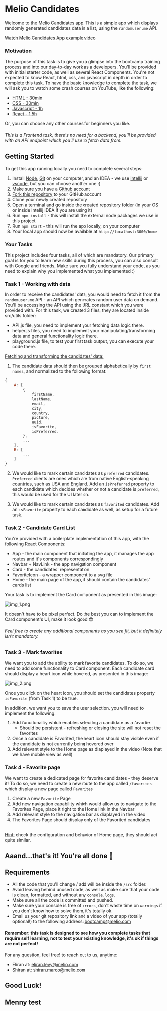 # Melio Candidates

Welcome to the Melio Candidates app.
This is a simple app which displays randomly generated candidates data in a list, using the `randomuser.me` API.

[Watch Melio Candidates App example video](https://user-images.githubusercontent.com/39100923/154835000-7da24dff-9802-4a8a-8c39-f252f3f612ac.mov)

### Motivation
The purpose of this task is to give you a glimpse into the bootcamp training process and into our day-to-day work as a developers.
You'll be provided with initial starter code, as well as several React Components. 
You're not expected to know React, html, css, and javascript in depth in order to complete this task.
To have the basic knowledge to complete the task, we will ask you to watch some crash courses on YouTube, like the following: 
- [HTML - 30min](https://www.youtube.com/watch?v=XiQ9rjaa2Ow)
- [CSS - 30min](https://www.youtube.com/watch?v=1PnVor36_40)
- [Javascript - 1h](https://www.youtube.com/watch?v=W6NZfCO5SIk&t=13s)
- [React - 1.5h](https://www.youtube.com/watch?v=w7ejDZ8SWv8)

Or, you can choose any other courses for beginners you like.

###### This is a Frontend task, there's no need for a backend, you'll be provided with an API endpoint which you'll use to fetch data from. 

## Getting Started

To get this app running locally you need to complete several steps:

1. Install [Node](https://nodejs.org/en/download/), [Git](https://git-scm.com/downloads) on your computer, and an IDEA - we use [intellij](https://www.jetbrains.com/idea/download/#section=mac) or [vscode](https://code.visualstudio.com/download), but you can choose another one :)  
2. Make sure you have a [Github](https://github.com) account
3. [Fork this repository](https://github.com/levyeliran/melio-bootcamp-home-assignment) to your GitHub account
4. Clone your newly created repository
5. Open a terminal and go inside the created repository folder (in your OS or inside intellij IDEA if you are using it)
6. Run `npm install` - this will install the external node packages we use in this project
7. Run `npm start` - this will run the app locally, on your computer
8. Your local app should now be available at `http://localhost:3000/home`

### Your Tasks

This project includes four tasks, all of which are mandatory.
Our primary goal is for you to learn new skills during this process, you can also consult with Google and friends, 
Make sure you fully understand your code, as you need to explain why you implemented what you implemented :)


### Task 1 - Working with data

In order to receive the candidates' data, you would need to fetch it from the `randomuser.me` API - an API which generates random user data on demand.
You'll be accessing the API using the URL constant which you were provided with.
For this task, we created 3 files, they are located inside src/utils folder:
- API.js file, you need to implement your fetching data logic there.
- helper.js files, you need to implement your manipulating/transforming data and general functionality logic there.
- playground.js file, to test your first task output, you can execute your code there.

<u>Fetching and transforming the candidates' data:</u>
1. The candidate data should then be grouped alphabetically by `first names`, and normalized to the following format:

```js
{
	A: [
		{
			firstName,
			lastName,
			email,
			city,
			country,
			picture,
			uuid,
			isFavorite,
			isPreferred,
		},
		...
	],
	B: [
		...
	]
}
```

2. We would like to mark certain candidates as `preferred` candidates.
   `Preferred` clients are ones which are from native English-speaking <u>countries</u>, such as USA and England.
   Add an `isPreferred` property to each candidate which decides whether or not a candidate is `preferred`, this would be used for the UI later on.

3. We would like to mark certain candidates as `favorited` candidates.
   Add an `isFavorite` property to each candidate as well, as setup for a future task.


### Task 2 - Candidate Card List

You're provided with a boilerplate implementation of this app, with the following React Components:

- App - the main component that initiating the app, it manages the app routes and it's components correspondingly
- Navbar + NavLink - the app navigation component
- Card - the candidates' representation
- FavoriteIcon - a wrapper component to a svg file
- Home - the main page of the app, it should contain the candidates' cards list

Your task is to implement the Card component as presented in this image:

![img_1.png](img_1.png)

It doesn't have to be pixel perfect. Do the best you can to implement the Card component's UI, make it look good 😎

###### Feel free to create any additional components as you see fit, but it definitely isn't mandatory.

### Task 3 - Mark favorites

We want you to add the ability to mark favorite candidates. To do so, we need to add some functionality to Card component.
Each candidate card should display a heart icon while hovered, as presented in this image:

![img_2.png](img_2.png)

Once you click on the heart icon, you should set the candidates property `isFavorite` (from Task 1) to be true.

In addition, we want you to save the user selection. you will need to implement the following:

1. Add functionality which enables selecting a candidate as a favorite
   - Should be persistent - refreshing or closing the site will not reset the favorites
2. Once a candidate is Favorited, the heart icon should stay visible even if the candidate is not currently being hovered over
3. Add relevant style to the Home page as diaplayed in the video (Note that we have mobile view as well)

### Task 4 - Favorite page

We want to create a dedicated page for favorite candidates - they deserve it!
To do so, we need to create a new route to the app called `/favorites` which display a new page called `Favorites`

1. Create a new `Favorite` Page
2. Add new navigation capability which would allow us to navigate to the Favorites Page, place it right to the Home link in the Navbar
3. Add relevant style to the navigation bar as diaplayed in the video
4. The Favorites Page should display only of the Favorited candidates
<br />
<u>Hint:</u> check the configuration and behavior of Home page, they should act quite similar.

## Aaand...that's it! You're all done 🎉

## Requirements

- All the code that you'll change / add will be inside the `/src` folder.
- Avoid leaving behind unused code, as well as make sure that your code is clean, formatted, and without any `console.logs`.
- Make sure all the code is committed and pushed.
- Make sure your console is free of `errors`, don't waste time on `warnings` if you don't know how to solve them, it's totally ok.
- Email us your git repository link and a video of your app (totally optional!) to the following address: bootcamp@melio.com

#### Remember: this task is designed to see how you complete tasks that require self learning, not to test your existing knowledge, it's ok if things are not perfect!

For any question, feel free! to reach out to us, anytime: 
- Eliran at: eliran.levy@melio.com
- Shiran at: shiran.marco@melio.com

## Good Luck!
## Menny test 
